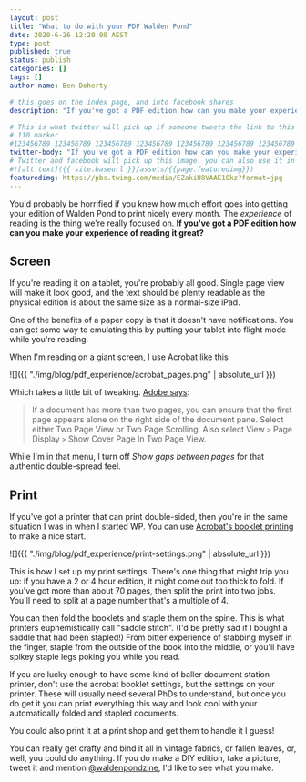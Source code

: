 ```yaml
---
layout: post
title: "What to do with your PDF Walden Pond"
date: 2020-6-26 12:20:00 AEST
type: post
published: true
status: publish
categories: []
tags: []
author-name: Ben Doherty

# this goes on the index page, and into facebook shares
description: "If you've got a PDF edition how can you make your experience of reading it great?"

# This is what twitter will pick up if someone tweets the link to this page
# 110 marker
#123456789 123456789 123456789 123456789 123456789 123456789 123456789 123456789 123456789 123456789 123456789 123456789
twitter-body: "If you've got a PDF edition how can you make your experience of reading it great?"
# Twitter and facebook will pick up this image. you can also use it in a post with: -
#![alt text]({{ site.baseurl }}/assets/{{page.featuredimg}})
featuredimg: https://pbs.twimg.com/media/EZakiU8VAAE1Okz?format=jpg
---
```


You'd probably be horrified if you knew how much effort goes into getting your edition of Walden Pond to print nicely every month. The _experience_ of reading is the thing we're really focused on. **If you've got a PDF edition how can you make your experience of reading it great?**

## Screen

If you're reading it on a tablet, you're probably all good. Single page view will make it look good, and the text should be plenty readable as the physical edition is about the same size as a normal-size iPad.

One of the benefits of a paper copy is that it doesn't have notifications. You can get some way to emulating this by putting your tablet into flight mode while you're reading.

When I'm reading on a giant screen, I use Acrobat like this

![]({{ "./img/blog/pdf_experience/acrobat_pages.png" | absolute_url }})

Which takes a little bit of tweaking. [Adobe says](https://helpx.adobe.com/au/acrobat/using/adjusting-pdf-views.html#set_the_page_layout_and_orientation):

> If a document has more than two pages, you can ensure that the first page appears alone on the right side of the document pane. Select either Two Page View or Two Page Scrolling. Also select View `>` Page Display `>` Show Cover Page In Two Page View.

While I'm in that menu, I turn off _Show gaps between pages_ for that authentic double-spread feel.

## Print

If you've got a printer that can print double-sided, then you're in the same situation I was in when I started WP. You can use [Acrobat's booklet printing](https://helpx.adobe.com/au/acrobat/kb/print-booklets-acrobat-reader.html) to make a nice start.

![]({{ "./img/blog/pdf_experience/print-settings.png" | absolute_url }})

This is how I set up my print settings. There's one thing that might trip you up: if you have a 2 or 4 hour edition, it might come out too thick to fold. If you've got more than about 70 pages, then split the print into two jobs. You'll need to split at a page number that's a multiple of 4.

You can then fold the booklets and staple them on the spine. This is what printers euphemistically call "saddle stitch". (I'd be pretty sad if I bought a saddle that had been stapled!) From bitter experience of stabbing myself in the finger, staple from the outside of the book into the middle, or you'll have spikey staple legs poking you while you read.

If you are lucky enough to have some kind of baller document station printer, don't use the acrobat booklet settings, but the settings on your printer. These will usually need several PhDs to understand, but once you do get it you can print everything this way and look cool with your automatically folded and stapled documents.

You could also print it at a print shop and get them to handle it I guess!

You can really get crafty and bind it all in vintage fabrics, or fallen leaves, or, well, you could do anything. If you do make a DIY edition, take a picture, tweet it and mention [@waldenpondzine](https://twitter.com/WaldenPondZine), I'd like to see what you make.

